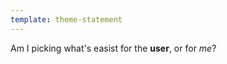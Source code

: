 ```yaml
---
template: theme-statement
---
```


Am I picking what's easist for the **user**, or for _me_?

<!-- 
Notes / Script:
- all for what?  (screencap from death to smoochy)
- JSX - JS = X(HT)ML (use a CSS transition)
  - code snippet?
  - to tagged templates
- as you go from left / right
  - npm ratio goes
  - lib / framework investment
  - hit by a bus, SME
-->